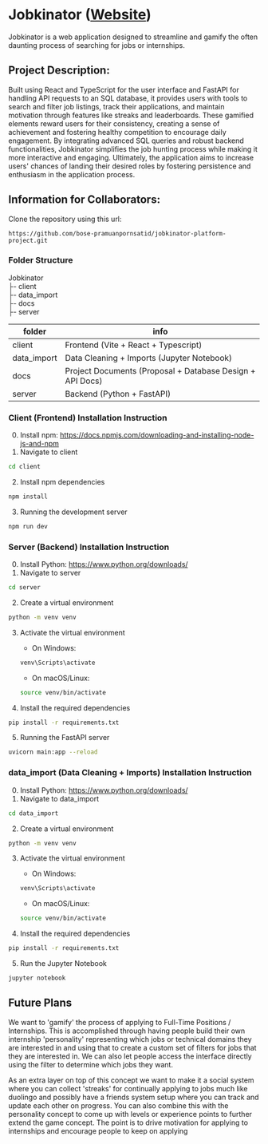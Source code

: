# Jobkinator ([Website](https://jobkinator.web.app/))
Jobkinator is a web application designed to streamline and gamify the often daunting process of searching for jobs or internships.

## Project Description:

Built using React and TypeScript for the user interface and FastAPI for handling API requests to an SQL database, it provides users with tools to search and filter job listings, track their applications, and maintain motivation through features like streaks and leaderboards. These gamified elements reward users for their consistency, creating a sense of achievement and fostering healthy competition to encourage daily engagement. By integrating advanced SQL queries and robust backend functionalities, Jobkinator simplifies the job hunting process while making it more interactive and engaging. Ultimately, the application aims to increase users' chances of landing their desired roles by fostering persistence and enthusiasm in the application process.


## Information for Collaborators:

Clone the repository using this url: 

```https://github.com/bose-pramuanpornsatid/jobkinator-platform-project.git```

### Folder Structure
Jobkinator\
├- client\
├- data_import\
├- docs\
├- server

| folder      | info                                                      |
| ----------- | --------------------------------------------------------- |
| client      | Frontend (Vite + React + Typescript)                      |
| data_import | Data Cleaning + Imports (Jupyter Notebook)                |
| docs        | Project Documents (Proposal + Database Design + API Docs) |
| server      | Backend (Python + FastAPI)                                |

### Client (Frontend) Installation Instruction

0. Install npm: https://docs.npmjs.com/downloading-and-installing-node-js-and-npm
1. Navigate to client 
```bash
cd client
```

2. Install npm dependencies
```bash
npm install
```

3. Running the development server
```bash
npm run dev
```

### Server (Backend) Installation Instruction
0. Install Python: https://www.python.org/downloads/
1. Navigate to server
```bash
cd server
```

2. Create a virtual environment
```bash
python -m venv venv
```

3. Activate the virtual environment
   - On Windows:
   ```bash
   venv\Scripts\activate
   ```
   - On macOS/Linux:
   ```bash
   source venv/bin/activate
   ```

4. Install the required dependencies
```bash
pip install -r requirements.txt
```

5. Running the FastAPI server
```bash
uvicorn main:app --reload
```

### data_import (Data Cleaning + Imports) Installation Instruction
0. Install Python: https://www.python.org/downloads/
1. Navigate to data_import
```bash
cd data_import
```

2. Create a virtual environment
```bash
python -m venv venv
```

3. Activate the virtual environment
   - On Windows:
   ```bash
   venv\Scripts\activate
   ```
   - On macOS/Linux:
   ```bash
   source venv/bin/activate
   ```

4. Install the required dependencies
```bash
pip install -r requirements.txt
```

5. Run the Jupyter Notebook
```bash
jupyter notebook
```

## Future Plans

We want to 'gamify' the process of applying to Full-Time Positions / Internships. This is accomplished through having people build their own internship 'personality' representing which jobs or technical domains they are interested in and using that to create a custom set of filters for jobs that they are interested in. We can also let people access the interface directly using the filter to determine which jobs they want.

As an extra layer on top of this concept we want to make it a social system where you can collect 'streaks' for continually applying to jobs much like duolingo and possibly have a friends system setup where you can track and update each other on progress. You can also combine this with the personality concept to come up with levels or experience points to further extend the game concept. The point is to drive motivation for applying to internships and encourage people to keep on applying




